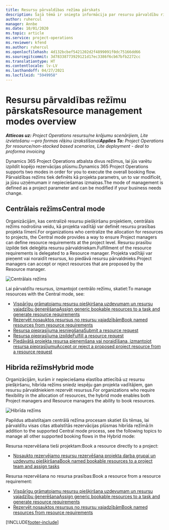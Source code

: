 ```yaml
---
title: Resursu pārvaldības režīma pārskats
description: Šajā tēmā ir sniegta informācija par resursu pārvaldību risinājumā Dynamics 365 Project Operations.
author: ruhercul
manager: Annbe
ms.date: 10/01/2020
ms.topic: article
ms.service: project-operations
ms.reviewer: kfend
ms.author: ruhercul
ms.openlocfilehash: 4d132bcbef5421202d2f4899091f0dc75166dd66
ms.sourcegitcommit: 3d78338773929121d17ec3386f6cb67bfb2272cc
ms.translationtype: HT
ms.contentlocale: lv-LV
ms.lasthandoff: 04/27/2021
ms.locfileid: "5949958"
---
```

# <a name="resource-management-modes-overview"></a><span data-ttu-id="3a550-103">Resursu pārvaldības režīmu pārskats</span><span class="sxs-lookup"><span data-stu-id="3a550-103">Resource management modes overview</span></span>

<span data-ttu-id="3a550-104">_**Attiecas uz:** Project Operations resursu/ne krājumu scenārijiem, Lite izvietošanu —pro formas rēķinu izrakstīšanai_</span><span class="sxs-lookup"><span data-stu-id="3a550-104">_**Applies To:** Project Operations for resource/non-stocked based scenarios, Lite deployment - deal to proforma invoicing_</span></span>


<span data-ttu-id="3a550-105">Dynamics 365 Project Operations atbalsta divus režīmus, lai jūs varētu izpildīt kopējo rezervācijas plūsmu.</span><span class="sxs-lookup"><span data-stu-id="3a550-105">Dynamics 365 Project Operations supports two modes in order for you to execute the overall booking flow.</span></span> <span data-ttu-id="3a550-106">Pārvaldības režīms tiek definēts kā projekta parametrs, un to var modificēt, ja jūsu uzņēmumam ir nepieciešamas izmaiņas.</span><span class="sxs-lookup"><span data-stu-id="3a550-106">The mode of management is defined as a project parameter and can be modified if your business needs change.</span></span>    

## <a name="central-mode"></a><span data-ttu-id="3a550-107">Centrālais režīms</span><span class="sxs-lookup"><span data-stu-id="3a550-107">Central mode</span></span>
<span data-ttu-id="3a550-108">Organizācijām, kas centralizē resursu piešķiršanu projektiem, centrālais režīms nodrošina veidu, kā projekta vadītāji var definēt resursu prasības projekta līmenī.</span><span class="sxs-lookup"><span data-stu-id="3a550-108">For organizations who centralize the allocation for resources to projects, the Central mode provides a way to ensure Project managers can define resource requirements at the project level.</span></span> <span data-ttu-id="3a550-109">Resursu prasību izpilde tiek deleģēta resursu pārvaldniekam.</span><span class="sxs-lookup"><span data-stu-id="3a550-109">Fulfillment of the resource requirements is delegated to a Resource manager.</span></span> <span data-ttu-id="3a550-110">Projekta vadītāji var pieņemt vai noraidīt resursus, ko piedāvā resursu pārvaldnieks.</span><span class="sxs-lookup"><span data-stu-id="3a550-110">Project managers can accept or reject resources that are proposed by the Resource manager.</span></span>

![Centrālais režīms](./media/resource-management-central.png)

<span data-ttu-id="3a550-112">Lai pārvaldītu resursus, izmantojot centrālo režīmu, skatiet:</span><span class="sxs-lookup"><span data-stu-id="3a550-112">To manage resources with the Central mode, see:</span></span>

- [<span data-ttu-id="3a550-113">Vispārīgu grāmatojamu resursu piešķiršana uzdevumam un resursu vajadzību ģenerēšana</span><span class="sxs-lookup"><span data-stu-id="3a550-113">Assign generic bookable resources to a task and generate resource requirements</span></span>](/dynamics365/project-service/assign-generic-bookable-resource)
- [<span data-ttu-id="3a550-114">Rezervēt nosauktos resursus no resursu vajadzībām</span><span class="sxs-lookup"><span data-stu-id="3a550-114">Book named resources from resource requirements</span></span>](/dynamics365/project-service/book-named-resource)
- [<span data-ttu-id="3a550-115">Resursa pieprasījuma iesniegšana</span><span class="sxs-lookup"><span data-stu-id="3a550-115">Submit a resource request</span></span>](/dynamics365/project-service/submit-resource-request)
- [<span data-ttu-id="3a550-116">Resursa pieprasījuma izpilde</span><span class="sxs-lookup"><span data-stu-id="3a550-116">Fulfill a resource request</span></span>](/dynamics365/project-service/resource-management-fulfill-requests)
- [<span data-ttu-id="3a550-117">Piedāvātā projekta resursa pieņemšana vai noraidīšana, izmantojot resursa pieprasījumu</span><span class="sxs-lookup"><span data-stu-id="3a550-117">Accept or reject a proposed project resource from a resource request</span></span>](/dynamics365/project-service/accept-reject-proposed-resource)

## <a name="hybrid-mode"></a><span data-ttu-id="3a550-118">Hibrīda režīms</span><span class="sxs-lookup"><span data-stu-id="3a550-118">Hybrid mode</span></span>
<span data-ttu-id="3a550-119">Organizācijām, kurām ir nepieciešama elastība attiecībā uz resursu piešķiršanu, hibrīda režīms sniedz iespēju gan projekta vadītājiem, gan resursu pārvaldniekiem rezervēt resursus.</span><span class="sxs-lookup"><span data-stu-id="3a550-119">For organizations who require flexibility in the allocation of resources, the hybrid mode enables both Project managers and Resource managers the ability to book resources.</span></span>

![Hibrīda režīms](./media/resource-management-hybrid.png)

<span data-ttu-id="3a550-121">Papildus atbalstītajam centrālā režīma procesam skatiet šīs tēmas, lai pārvaldītu visas citas atbalstītās rezervācijas plūsmas hibrīda režīmā:</span><span class="sxs-lookup"><span data-stu-id="3a550-121">In addition to the supported Central mode process, see the following topics to manage all other supported booking flows in the Hybrid mode:</span></span>

<span data-ttu-id="3a550-122">Resursa rezervēšana tieši projektam:</span><span class="sxs-lookup"><span data-stu-id="3a550-122">Book a resource directly to a project:</span></span>
- [<span data-ttu-id="3a550-123">Nosaukto rezervējamo resursu rezervēšana projekta darba grupai un uzdevumu piešķiršana</span><span class="sxs-lookup"><span data-stu-id="3a550-123">Book named bookable resources to a project team and assign tasks</span></span>](/dynamics365/project-service/assign-named-bookable-resource)

<span data-ttu-id="3a550-124">Resursa rezervēšana no resursa prasības:</span><span class="sxs-lookup"><span data-stu-id="3a550-124">Book a resource from a resource requirement:</span></span>
- [<span data-ttu-id="3a550-125">Vispārīgu grāmatojamu resursu piešķiršana uzdevumam un resursu vajadzību ģenerēšana</span><span class="sxs-lookup"><span data-stu-id="3a550-125">Assign generic bookable resources to a task and generate resource requirements</span></span>](/dynamics365/project-service/assign-generic-bookable-resource)
- [<span data-ttu-id="3a550-126">Rezervēt nosauktos resursus no resursu vajadzībām</span><span class="sxs-lookup"><span data-stu-id="3a550-126">Book named resources from resource requirements</span></span>](/dynamics365/project-service/book-named-resource)


[!INCLUDE[footer-include](../includes/footer-banner.md)]